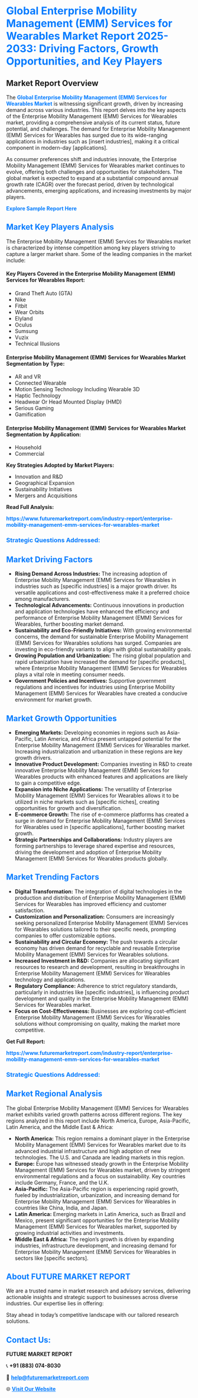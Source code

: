 <h1 style="color: #007BFF;">Global Enterprise Mobility Management (EMM) Services for Wearables Market Report 2025-2033: Driving Factors, Growth Opportunities, and Key Players</h1>

<section id="overview">
<h2>Market Report Overview</h2>
<p>The <a href="https://www.futuremarketreport.com/industry-report/enterprise-mobility-management-emm-services-for-wearables-market" style="color: #007BFF; text-decoration: none;"><strong>Global Enterprise Mobility Management (EMM) Services for Wearables Market</strong></a> is witnessing significant growth, driven by increasing demand across various industries. This report delves into the key aspects of the Enterprise Mobility Management (EMM) Services for Wearables market, providing a comprehensive analysis of its current status, future potential, and challenges. The demand for Enterprise Mobility Management (EMM) Services for Wearables has surged due to its wide-ranging applications in industries such as [insert industries], making it a critical component in modern-day [applications].</p>
<p>As consumer preferences shift and industries innovate, the Enterprise Mobility Management (EMM) Services for Wearables market continues to evolve, offering both challenges and opportunities for stakeholders. The global market is expected to expand at a substantial compound annual growth rate (CAGR) over the forecast period, driven by technological advancements, emerging applications, and increasing investments by major players.</p>
</section>

<section id="overview">
<p><a href="https://www.futuremarketreport.com/request-sample/reportId=34662" style="color: #007BFF; text-decoration: none;"><strong>Explore Sample Report Here</strong></a></p>
</section>

<section id="key-players">
<h2 style="color: #007BFF;">Market Key Players Analysis</h2>
<p>The Enterprise Mobility Management (EMM) Services for Wearables market is characterized by intense competition among key players striving to capture a larger market share. Some of the leading companies in the market include:</p>
<h4>Key Players Covered in the Enterprise Mobility Management (EMM) Services for Wearables Report:</h4>
<ul><li>Grand Theft Auto (GTA)</li><li>Nike</li><li>Fitbit</li><li>Wear Orbits</li><li>Elyland</li><li>Oculus</li><li>Sumsung</li><li>Vuzix</li><li>Technical Illusions</li></ul>
<h4>Enterprise Mobility Management (EMM) Services for Wearables Market Segmentation by Type:</h4>
<ul><li>AR and VR</li><li>Connected Wearable</li><li>Motion Sensing Technology Including Wearable 3D</li><li>Haptic Technology</li><li>Headwear Or Head Mounted Display (HMD)</li><li>Serious Gaming</li><li>Gamification</li></ul>

<h4>Enterprise Mobility Management (EMM) Services for Wearables Market Segmentation by Application:</h4>
<ul><li>Household</li><li>Commercial</li></ul>
<p><strong>Key Strategies Adopted by Market Players:</strong></p>
<ul>
<li>Innovation and R&D</li>
<li>Geographical Expansion</li>
<li>Sustainability Initiatives</li>
<li>Mergers and Acquisitions</li>
</ul>
</section>

<section>
<p><strong>Read Full Analysis: </strong></p><a href="https://www.futuremarketreport.com/industry-report/enterprise-mobility-management-emm-services-for-wearables-market" style="color: #007BFF; text-decoration: none;"><strong>https://www.futuremarketreport.com/industry-report/enterprise-mobility-management-emm-services-for-wearables-market</strong></a>
<h3 style="color: #007BFF;">Strategic Questions Addressed:</h3>
</section>

<section id="driving-factors">
<h2 style="color: #007BFF;">Market Driving Factors</h2>
<ul>
<li><strong>Rising Demand Across Industries:</strong> The increasing adoption of Enterprise Mobility Management (EMM) Services for Wearables in industries such as [specific industries] is a major growth driver. Its versatile applications and cost-effectiveness make it a preferred choice among manufacturers.</li>
<li><strong>Technological Advancements:</strong> Continuous innovations in production and application technologies have enhanced the efficiency and performance of Enterprise Mobility Management (EMM) Services for Wearables, further boosting market demand.</li>
<li><strong>Sustainability and Eco-Friendly Initiatives:</strong> With growing environmental concerns, the demand for sustainable Enterprise Mobility Management (EMM) Services for Wearables solutions has surged. Companies are investing in eco-friendly variants to align with global sustainability goals.</li>
<li><strong>Growing Population and Urbanization:</strong> The rising global population and rapid urbanization have increased the demand for [specific products], where Enterprise Mobility Management (EMM) Services for Wearables plays a vital role in meeting consumer needs.</li>
<li><strong>Government Policies and Incentives:</strong> Supportive government regulations and incentives for industries using Enterprise Mobility Management (EMM) Services for Wearables have created a conducive environment for market growth.</li>
</ul>
</section>

<section id="growth-opportunities">
<h2 style="color: #007BFF;">Market Growth Opportunities</h2>
<ul>
<li><strong>Emerging Markets:</strong> Developing economies in regions such as Asia-Pacific, Latin America, and Africa present untapped potential for the Enterprise Mobility Management (EMM) Services for Wearables market. Increasing industrialization and urbanization in these regions are key growth drivers.</li>
<li><strong>Innovative Product Development:</strong> Companies investing in R&D to create innovative Enterprise Mobility Management (EMM) Services for Wearables products with enhanced features and applications are likely to gain a competitive edge.</li>
<li><strong>Expansion into Niche Applications:</strong> The versatility of Enterprise Mobility Management (EMM) Services for Wearables allows it to be utilized in niche markets such as [specific niches], creating opportunities for growth and diversification.</li>
<li><strong>E-commerce Growth:</strong> The rise of e-commerce platforms has created a surge in demand for Enterprise Mobility Management (EMM) Services for Wearables used in [specific applications], further boosting market growth.</li>
<li><strong>Strategic Partnerships and Collaborations:</strong> Industry players are forming partnerships to leverage shared expertise and resources, driving the development and adoption of Enterprise Mobility Management (EMM) Services for Wearables products globally.</li>
</ul>
</section>

<section id="trending-factors">
<h2 style="color: #007BFF;">Market Trending Factors</h2>
<ul>
<li><strong>Digital Transformation:</strong> The integration of digital technologies in the production and distribution of Enterprise Mobility Management (EMM) Services for Wearables has improved efficiency and customer satisfaction.</li>
<li><strong>Customization and Personalization:</strong> Consumers are increasingly seeking personalized Enterprise Mobility Management (EMM) Services for Wearables solutions tailored to their specific needs, prompting companies to offer customizable options.</li>
<li><strong>Sustainability and Circular Economy:</strong> The push towards a circular economy has driven demand for recyclable and reusable Enterprise Mobility Management (EMM) Services for Wearables solutions.</li>
<li><strong>Increased Investment in R&D:</strong> Companies are allocating significant resources to research and development, resulting in breakthroughs in Enterprise Mobility Management (EMM) Services for Wearables technology and applications.</li>
<li><strong>Regulatory Compliance:</strong> Adherence to strict regulatory standards, particularly in industries like [specific industries], is influencing product development and quality in the Enterprise Mobility Management (EMM) Services for Wearables market.</li>
<li><strong>Focus on Cost-Effectiveness:</strong> Businesses are exploring cost-efficient Enterprise Mobility Management (EMM) Services for Wearables solutions without compromising on quality, making the market more competitive.</li>
</ul>
</section>

<section>
<p><strong>Get Full Report: </strong></p><a href="https://www.futuremarketreport.com/industry-report/enterprise-mobility-management-emm-services-for-wearables-market" style="color: #007BFF; text-decoration: none;"><strong>https://www.futuremarketreport.com/industry-report/enterprise-mobility-management-emm-services-for-wearables-market</strong></a>
<h3 style="color: #007BFF;">Strategic Questions Addressed:</h3>
</section>


<section id="regional-analysis">
<h2 style="color: #007BFF;">Market Regional Analysis</h2>
<p>The global Enterprise Mobility Management (EMM) Services for Wearables market exhibits varied growth patterns across different regions. The key regions analyzed in this report include North America, Europe, Asia-Pacific, Latin America, and the Middle East & Africa:</p>
<ul>
<li><strong>North America:</strong> This region remains a dominant player in the Enterprise Mobility Management (EMM) Services for Wearables market due to its advanced industrial infrastructure and high adoption of new technologies. The U.S. and Canada are leading markets in this region.</li>
<li><strong>Europe:</strong> Europe has witnessed steady growth in the Enterprise Mobility Management (EMM) Services for Wearables market, driven by stringent environmental regulations and a focus on sustainability. Key countries include Germany, France, and the U.K.</li>
<li><strong>Asia-Pacific:</strong> The Asia-Pacific region is experiencing rapid growth, fueled by industrialization, urbanization, and increasing demand for Enterprise Mobility Management (EMM) Services for Wearables in countries like China, India, and Japan.</li>
<li><strong>Latin America:</strong> Emerging markets in Latin America, such as Brazil and Mexico, present significant opportunities for the Enterprise Mobility Management (EMM) Services for Wearables market, supported by growing industrial activities and investments.</li>
<li><strong>Middle East & Africa:</strong> The region’s growth is driven by expanding industries, infrastructure development, and increasing demand for Enterprise Mobility Management (EMM) Services for Wearables in sectors like [specific sectors].</li>
</ul>
</section>

<footer>
<h2 style="color: #007BFF;">About FUTURE MARKET REPORT</h2>
<p>We are a trusted name in market research and advisory services, delivering actionable insights and strategic support to businesses across diverse industries. Our expertise lies in offering:</p>

<p>Stay ahead in today’s competitive landscape with our tailored research solutions.</p>

<h2 style="color: #007BFF;">Contact Us:</h2>
<p><strong>FUTURE MARKET REPORT</strong></p>
<p>📞 <strong>+91 (883) 074-8030</strong></p>
<p>📧 <strong><a href="mailto:help@futuremarketreport.com" style="color: #007BFF;">help@futuremarketreport.com</a></strong></p>
<p>🌐 <strong><a href="https://www.futuremarketreport.com/" style="color: #007BFF;">Visit Our Website</a></strong></p>
</footer>